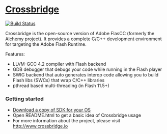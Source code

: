 # [Crossbridge](http://www.crossbridge.io) 

[![Build Status](https://travis-ci.org/vpmedia/crossbridge.svg?branch=master)](https://travis-ci.org/vpmedia/crossbridge)

Crossbridge is the open-source version of Adobe FlasCC (formerly the Alchemy project). 
It provides a complete C/C++ development environment for targeting the Adobe Flash Runtime.  

Features:

* LLVM-GCC 4.2 compiler with Flash backend
* GDB debugger that debugs your code while running in the Flash player
* SWIG backend that auto generates interop code allowing you to build Flash libs (SWCs) that wrap C/C++ libraries
* pthread based multi-threading (in Flash 11.5+)

### Getting started

* [Download a copy of SDK for your OS](http://sourceforge.net/projects/crossbridge/files/)
* Open README.html to get a basic idea of Crossbridge usage
* For more information about the project, please visit http://www.crossbridge.io